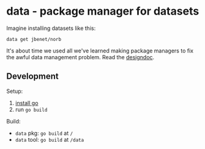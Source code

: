 # data - package manager for datasets


Imagine installing datasets like this:

    data get jbenet/norb

It's about time we used all we've learned making package managers to fix the
awful data management problem. Read the [designdoc](dev/designdoc.md).


## Development

Setup:

1. [install go](http://golang.org/doc/install)
2. run `go build`

Build:

- `data` pkg: `go build` at `/`
- `data` tool: `go build` at `/data`
